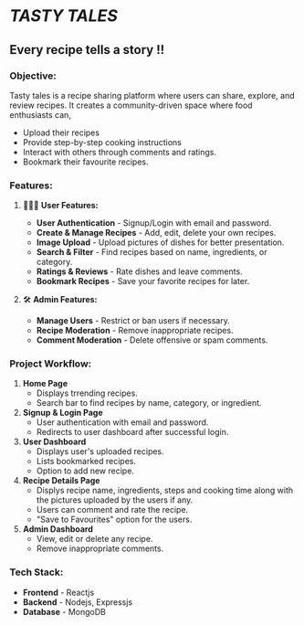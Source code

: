 # ***TASTY TALES***

## **Every recipe tells a story !!**

### **Objective:**

Tasty tales is a recipe sharing platform where users can share, explore, and review recipes. It creates a community-driven space where food enthusiasts can,

- Upload their recipes
- Provide step-by-step cooking instructions
- Interact with others through comments and ratings.
- Bookmark their favourite recipes.

### **Features:**

1. 👩🏻‍🍳 **User Features:**

   - **User Authentication** - Signup/Login with email and password.
   - **Create & Manage Recipes** - Add, edit, delete your own recipes.
   - **Image Upload** - Upload pictures of dishes for better presentation.
   - **Search & Filter** - Find recipes based on name, ingredients, or category.
   - **Ratings & Reviews** - Rate dishes and leave comments.
   - **Bookmark Recipes** - Save your favorite recipes for later.

1. 🛠️ **Admin Features:**

   - **Manage Users** - Restrict or ban users if necessary.
   - **Recipe Moderation** - Remove inappropriate recipes.
   - **Comment Moderation** - Delete offensive or spam comments.

### **Project Workflow:**

1. **Home Page**
     - Displays trrending recipes.
     - Search bar to find recipes by name, category, or ingredient.
1. **Signup & Login Page**
     - User authentication with email and password.
     - Redirects to user dashboard after successful login.
1. **User Dashboard**
     - Displays user's uploaded recipes.
     - Lists bookmarked recipes.
     - Option to add new recipe.
1. **Recipe Details Page**
     - Displys recipe name, ingredients, steps and cooking time along with the pictures uploaded by the users if any.
     - Users can comment and rate the recipe.
     - "Save to Favourites" option for the users.
1. **Admin Dashboard**
     - View, edit or delete any recipe.
     - Remove inappropriate comments.

### **Tech Stack:**

- **Frontend** - Reactjs
- **Backend** - Nodejs, Expressjs
- **Database** - MongoDB
